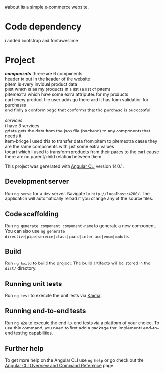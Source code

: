 #about
its a simple e-commerce website.

# Code dependency 
i added bootstrap and fontawesome

# Project
*****components*****
threre are 6 components <br>
header to put in the header of the website<br>
pitem is every invidual product data<br>
plist which is all my products in a list (a list of pitem)<br>
pitemextra which have some extra attriputes for my products<br>
cart every product the user adds go there and it has form validation for purchases<br>
and finlly a conform page that conforms that the purchase is successful<br>
<br>
*services*<br>
i have 3 services<br>
gdata gets the data from the json file (backend) to any components that needs it<br>
item-bridge i used this to transfer data from pitem to pitemextra cause they are the same components with just some extra values<br>
tocart which i used to transform products from their pages to the cart cause there are no parent/child relation between them<br>



This project was generated with [Angular CLI](https://github.com/angular/angular-cli) version 14.0.1.

## Development server

Run `ng serve` for a dev server. Navigate to `http://localhost:4200/`. The application will automatically reload if you change any of the source files.

## Code scaffolding

Run `ng generate component component-name` to generate a new component. You can also use `ng generate directive|pipe|service|class|guard|interface|enum|module`.

## Build

Run `ng build` to build the project. The build artifacts will be stored in the `dist/` directory.

## Running unit tests

Run `ng test` to execute the unit tests via [Karma](https://karma-runner.github.io).

## Running end-to-end tests

Run `ng e2e` to execute the end-to-end tests via a platform of your choice. To use this command, you need to first add a package that implements end-to-end testing capabilities.

## Further help

To get more help on the Angular CLI use `ng help` or go check out the [Angular CLI Overview and Command Reference](https://angular.io/cli) page.
